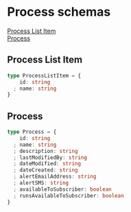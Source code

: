# Process schemas

[Process List Item](#process-list-item)  
[Process](#process)  

## Process List Item

```typescript
type ProcessListItem = {
    id: string
  ; name: string
}
```

## Process

```typescript
type Process = {
    id: string
  ; name: string
  ; description: string
  ; lastModifiedBy: string
  ; dateModified: string
  ; dateCreated: string
  ; alertEmailAddress: string
  ; alertSMS: string
  ; availableToSubscriber: boolean
  ; runsAvailableToSubscriber: boolean
}
```
